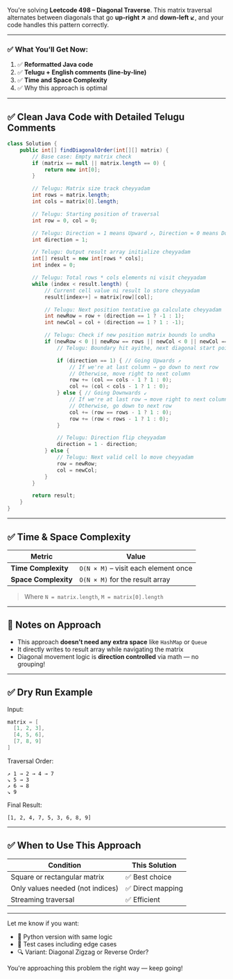 
You're solving **Leetcode 498 – Diagonal Traverse**. This matrix traversal alternates between diagonals that go **up-right ↗️** and **down-left ↙️**, and your code handles this pattern correctly.

---

### ✅ What You’ll Get Now:

1. ✅ **Reformatted Java code**
2. ✅ **Telugu + English comments (line-by-line)**
3. ✅ **Time and Space Complexity**
4. ✅ Why this approach is optimal

---

## ✅ Clean Java Code with Detailed Telugu Comments

```java
class Solution {
    public int[] findDiagonalOrder(int[][] matrix) {
        // Base case: Empty matrix check
        if (matrix == null || matrix.length == 0) {
            return new int[0];
        }

        // Telugu: Matrix size track cheyyadam
        int rows = matrix.length;
        int cols = matrix[0].length;

        // Telugu: Starting position of traversal
        int row = 0, col = 0;

        // Telugu: Direction = 1 means Upward ↗, Direction = 0 means Downward ↙
        int direction = 1;

        // Telugu: Output result array initialize cheyyadam
        int[] result = new int[rows * cols];
        int index = 0;

        // Telugu: Total rows * cols elements ni visit cheyyadam
        while (index < result.length) {
            // Current cell value ni result lo store cheyyadam
            result[index++] = matrix[row][col];

            // Telugu: Next position tentative ga calculate cheyyadam
            int newRow = row + (direction == 1 ? -1 : 1);
            int newCol = col + (direction == 1 ? 1 : -1);

            // Telugu: Check if new position matrix bounds lo undha
            if (newRow < 0 || newRow == rows || newCol < 0 || newCol == cols) {
                // Telugu: Boundary hit ayithe, next diagonal start point calculate cheyyadam

                if (direction == 1) { // Going Upwards ↗
                    // If we're at last column → go down to next row
                    // Otherwise, move right to next column
                    row += (col == cols - 1 ? 1 : 0);
                    col += (col < cols - 1 ? 1 : 0);
                } else { // Going Downwards ↙
                    // If we're at last row → move right to next column
                    // Otherwise, go down to next row
                    col += (row == rows - 1 ? 1 : 0);
                    row += (row < rows - 1 ? 1 : 0);
                }

                // Telugu: Direction flip cheyyadam
                direction = 1 - direction;
            } else {
                // Telugu: Next valid cell lo move cheyyadam
                row = newRow;
                col = newCol;
            }
        }

        return result;
    }
}
```

---

## ✅ Time & Space Complexity

| Metric               | Value                                |
| -------------------- | ------------------------------------ |
| **Time Complexity**  | `O(N × M)` – visit each element once |
| **Space Complexity** | `O(N × M)` for the result array      |

> Where `N = matrix.length`, `M = matrix[0].length`

---

## 🧠 Notes on Approach

* This approach **doesn’t need any extra space** like `HashMap` or `Queue`
* It directly writes to result array while navigating the matrix
* Diagonal movement logic is **direction controlled** via math — no grouping!

---

## ✅ Dry Run Example

Input:

```java
matrix = [
  [1, 2, 3],
  [4, 5, 6],
  [7, 8, 9]
]
```

Traversal Order:

```
↗ 1 → 2 → 4 → 7
↘ 5 → 3
↗ 6 → 8
↘ 9
```

Final Result:

```
[1, 2, 4, 7, 5, 3, 6, 8, 9]
```

---

## ✅ When to Use This Approach

| Condition                        | This Solution    |
| -------------------------------- | ---------------- |
| Square or rectangular matrix     | ✅ Best choice    |
| Only values needed (not indices) | ✅ Direct mapping |
| Streaming traversal              | ✅ Efficient      |

---

Let me know if you want:

* 🔁 Python version with same logic
* 🧪 Test cases including edge cases
* 🔍 Variant: Diagonal Zigzag or Reverse Order?

You're approaching this problem the right way — keep going!
